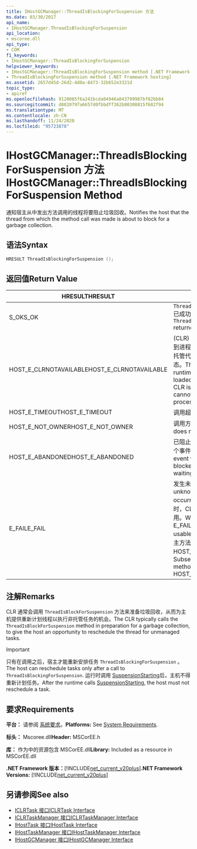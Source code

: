 ```yaml
---
title: IHostGCManager::ThreadIsBlockingForSuspension 方法
ms.date: 03/30/2017
api_name:
- IHostGCManager.ThreadIsBlockingForSuspension
api_location:
- mscoree.dll
api_type:
- COM
f1_keywords:
- IHostGCManager::ThreadIsBlockingForSuspension
helpviewer_keywords:
- IHostGCManager::ThreadIsBlockingForSuspension method [.NET Framework hosting]
- ThreadIsBlockingForSuspension method [.NET Framework hosting]
ms.assetid: 2657d45d-26d2-4d0a-8473-32b652e3321d
topic_type:
- apiref
ms.openlocfilehash: 9120085f6a241bcda04946a843799987bf82bb84
ms.sourcegitcommit: d8020797a6657d0fbbdff362b80300815f682f94
ms.translationtype: MT
ms.contentlocale: zh-CN
ms.lasthandoff: 11/24/2020
ms.locfileid: "95723878"
---
```

# <a name="ihostgcmanagerthreadisblockingforsuspension-method"></a><span data-ttu-id="302f0-102">IHostGCManager::ThreadIsBlockingForSuspension 方法</span><span class="sxs-lookup"><span data-stu-id="302f0-102">IHostGCManager::ThreadIsBlockingForSuspension Method</span></span>

<span data-ttu-id="302f0-103">通知宿主从中发出方法调用的线程将要阻止垃圾回收。</span><span class="sxs-lookup"><span data-stu-id="302f0-103">Notifies the host that the thread from which the method call was made is about to block for a garbage collection.</span></span>  
  
## <a name="syntax"></a><span data-ttu-id="302f0-104">语法</span><span class="sxs-lookup"><span data-stu-id="302f0-104">Syntax</span></span>  
  
```cpp  
HRESULT ThreadIsBlockingForSuspension ();  
```  
  
## <a name="return-value"></a><span data-ttu-id="302f0-105">返回值</span><span class="sxs-lookup"><span data-stu-id="302f0-105">Return Value</span></span>  
  
|<span data-ttu-id="302f0-106">HRESULT</span><span class="sxs-lookup"><span data-stu-id="302f0-106">HRESULT</span></span>|<span data-ttu-id="302f0-107">说明</span><span class="sxs-lookup"><span data-stu-id="302f0-107">Description</span></span>|  
|-------------|-----------------|  
|<span data-ttu-id="302f0-108">S_OK</span><span class="sxs-lookup"><span data-stu-id="302f0-108">S_OK</span></span>|<span data-ttu-id="302f0-109">`ThreadIsBlockingForSuspension` 已成功返回。</span><span class="sxs-lookup"><span data-stu-id="302f0-109">`ThreadIsBlockingForSuspension` returned successfully.</span></span>|  
|<span data-ttu-id="302f0-110">HOST_E_CLRNOTAVAILABLE</span><span class="sxs-lookup"><span data-stu-id="302f0-110">HOST_E_CLRNOTAVAILABLE</span></span>|<span data-ttu-id="302f0-111"> (CLR) 的公共语言运行时未加载到进程中，或 CLR 处于无法运行托管代码或成功处理调用的状态。</span><span class="sxs-lookup"><span data-stu-id="302f0-111">The common language runtime (CLR) has not been loaded into a process, or the CLR is in a state in which it cannot run managed code or process the call successfully.</span></span>|  
|<span data-ttu-id="302f0-112">HOST_E_TIMEOUT</span><span class="sxs-lookup"><span data-stu-id="302f0-112">HOST_E_TIMEOUT</span></span>|<span data-ttu-id="302f0-113">调用超时。</span><span class="sxs-lookup"><span data-stu-id="302f0-113">The call timed out.</span></span>|  
|<span data-ttu-id="302f0-114">HOST_E_NOT_OWNER</span><span class="sxs-lookup"><span data-stu-id="302f0-114">HOST_E_NOT_OWNER</span></span>|<span data-ttu-id="302f0-115">调用方不拥有该锁。</span><span class="sxs-lookup"><span data-stu-id="302f0-115">The caller does not own the lock.</span></span>|  
|<span data-ttu-id="302f0-116">HOST_E_ABANDONED</span><span class="sxs-lookup"><span data-stu-id="302f0-116">HOST_E_ABANDONED</span></span>|<span data-ttu-id="302f0-117">已阻止的线程或纤程正在等待某个事件时，该事件被取消。</span><span class="sxs-lookup"><span data-stu-id="302f0-117">An event was canceled while a blocked thread or fiber was waiting on it.</span></span>|  
|<span data-ttu-id="302f0-118">E_FAIL</span><span class="sxs-lookup"><span data-stu-id="302f0-118">E_FAIL</span></span>|<span data-ttu-id="302f0-119">发生未知的灾难性故障。</span><span class="sxs-lookup"><span data-stu-id="302f0-119">An unknown catastrophic failure occurred.</span></span> <span data-ttu-id="302f0-120">当方法返回 E_FAIL 时，CLR 在该进程内将不再可用。</span><span class="sxs-lookup"><span data-stu-id="302f0-120">When a method returns E_FAIL, the CLR is no longer usable within the process.</span></span> <span data-ttu-id="302f0-121">对宿主方法的后续调用会返回 HOST_E_CLRNOTAVAILABLE。</span><span class="sxs-lookup"><span data-stu-id="302f0-121">Subsequent calls to hosting methods return HOST_E_CLRNOTAVAILABLE.</span></span>|  
  
## <a name="remarks"></a><span data-ttu-id="302f0-122">注解</span><span class="sxs-lookup"><span data-stu-id="302f0-122">Remarks</span></span>  

 <span data-ttu-id="302f0-123">CLR 通常会调用 `ThreadIsBlockForSuspension` 方法来准备垃圾回收，从而为主机提供重新计划线程以执行非托管任务的机会。</span><span class="sxs-lookup"><span data-stu-id="302f0-123">The CLR typically calls the `ThreadIsBlockForSuspension` method in preparation for a garbage collection, to give the host an opportunity to reschedule the thread for unmanaged tasks.</span></span>  
  
> [!IMPORTANT]
> <span data-ttu-id="302f0-124">只有在调用之后，宿主才能重新安排任务 `ThreadIsBlockingForSuspension` 。</span><span class="sxs-lookup"><span data-stu-id="302f0-124">The host can reschedule tasks only after a call to `ThreadIsBlockingForSuspension`.</span></span> <span data-ttu-id="302f0-125">运行时调用 [SuspensionStarting](ihostgcmanager-suspensionstarting-method.md)后，主机不得重新计划任务。</span><span class="sxs-lookup"><span data-stu-id="302f0-125">After the runtime calls [SuspensionStarting](ihostgcmanager-suspensionstarting-method.md), the host must not reschedule a task.</span></span>  
  
## <a name="requirements"></a><span data-ttu-id="302f0-126">要求</span><span class="sxs-lookup"><span data-stu-id="302f0-126">Requirements</span></span>  

 <span data-ttu-id="302f0-127">**平台：** 请参阅 [系统要求](../../get-started/system-requirements.md)。</span><span class="sxs-lookup"><span data-stu-id="302f0-127">**Platforms:** See [System Requirements](../../get-started/system-requirements.md).</span></span>  
  
 <span data-ttu-id="302f0-128">**标头：** Mscoree.dll</span><span class="sxs-lookup"><span data-stu-id="302f0-128">**Header:** MSCorEE.h</span></span>  
  
 <span data-ttu-id="302f0-129">**库：** 作为中的资源包含 MSCorEE.dll</span><span class="sxs-lookup"><span data-stu-id="302f0-129">**Library:** Included as a resource in MSCorEE.dll</span></span>  
  
 <span data-ttu-id="302f0-130">**.NET Framework 版本：**[!INCLUDE[net_current_v20plus](../../../../includes/net-current-v20plus-md.md)]</span><span class="sxs-lookup"><span data-stu-id="302f0-130">**.NET Framework Versions:** [!INCLUDE[net_current_v20plus](../../../../includes/net-current-v20plus-md.md)]</span></span>  
  
## <a name="see-also"></a><span data-ttu-id="302f0-131">另请参阅</span><span class="sxs-lookup"><span data-stu-id="302f0-131">See also</span></span>

- [<span data-ttu-id="302f0-132">ICLRTask 接口</span><span class="sxs-lookup"><span data-stu-id="302f0-132">ICLRTask Interface</span></span>](iclrtask-interface.md)
- [<span data-ttu-id="302f0-133">ICLRTaskManager 接口</span><span class="sxs-lookup"><span data-stu-id="302f0-133">ICLRTaskManager Interface</span></span>](iclrtaskmanager-interface.md)
- [<span data-ttu-id="302f0-134">IHostTask 接口</span><span class="sxs-lookup"><span data-stu-id="302f0-134">IHostTask Interface</span></span>](ihosttask-interface.md)
- [<span data-ttu-id="302f0-135">IHostTaskManager 接口</span><span class="sxs-lookup"><span data-stu-id="302f0-135">IHostTaskManager Interface</span></span>](ihosttaskmanager-interface.md)
- [<span data-ttu-id="302f0-136">IHostGCManager 接口</span><span class="sxs-lookup"><span data-stu-id="302f0-136">IHostGCManager Interface</span></span>](ihostgcmanager-interface.md)
